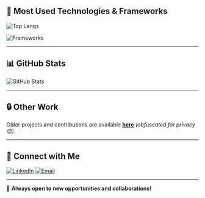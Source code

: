 ## 📌 Most Used Technologies & Frameworks
![Top Langs](https://github-readme-stats.vercel.app/api/top-langs/?username=DevT02&layout=compact&theme=tokyonight&langs_count=6)

![Frameworks](https://skillicons.dev/icons?i=react,nextjs,angular,flask,dotnet)

---

## 📊 GitHub Stats
![GitHub Stats](https://github-readme-stats.vercel.app/api?username=DevT02&show_icons=true&theme=tokyonight&count_private=true&hide=issues,contribs)

---

## 🔒 Other Work
Older projects and contributions are available **[here](https://github.com/imnobodyxd)** *(obfuscated for privacy 😉)*.

---

## 📡 Connect with Me
[![LinkedIn](https://img.shields.io/badge/LinkedIn-%230077B5.svg?style=for-the-badge&logo=linkedin&logoColor=white)](https://linkedin.com/in/YOUR-LINKEDIN)
[![Email](https://img.shields.io/badge/Email-%23D14836.svg?style=for-the-badge&logo=gmail&logoColor=white)](mailto:your.email@example.com)

---

🚀 **Always open to new opportunities and collaborations!**
